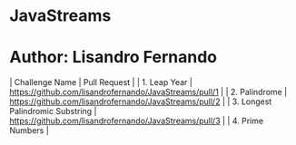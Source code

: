 # JavaStreams
# Author: Lisandro Fernando

|  Challenge Name                  |     Pull Request                                       |
| 1. Leap Year                     | https://github.com/lisandrofernando/JavaStreams/pull/1 |
| 2. Palindrome                    | https://github.com/lisandrofernando/JavaStreams/pull/2 |
| 3. Longest Palindromic Substring | https://github.com/lisandrofernando/JavaStreams/pull/3 |
| 4. Prime Numbers                 | 

